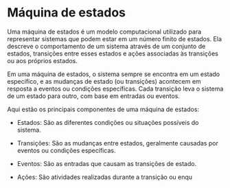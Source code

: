 # Máquina de estados

Uma máquina de estados é um modelo computacional utilizado para representar sistemas que podem estar em um número finito de estados. Ela descreve o comportamento de um sistema através de um conjunto de estados, transições entre esses estados e ações associadas às transições ou aos próprios estados.

Em uma máquina de estados, o sistema sempre se encontra em um estado específico, e as mudanças de estado (ou transições) acontecem em resposta a eventos ou condições específicas. Cada transição leva o sistema de um estado para outro, com base em entradas ou eventos.

Aqui estão os principais componentes de uma máquina de estados:

* Estados: São as diferentes condições ou situações possíveis do sistema.

* Transições: São as mudanças entre estados, geralmente causadas por eventos ou condições específicas.

* Eventos: São as entradas que causam as transições de estado.

* Ações: São atividades realizadas durante a transição ou enqu